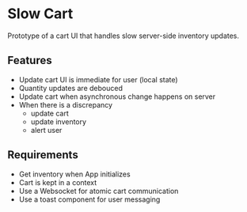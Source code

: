 # Slow Cart #

Prototype of a cart UI that handles slow server-side inventory updates.

## Features ##

- Update cart UI is immediate for user (local state)
- Quantity updates are debouced
- Update cart when asynchronous change happens on server
- When there is a discrepancy
  - update cart
  - update inventory
  - alert user

## Requirements ##

- Get inventory when App initializes
- Cart is kept in a context
- Use a Websocket for atomic cart communication
- Use a toast component for user messaging

